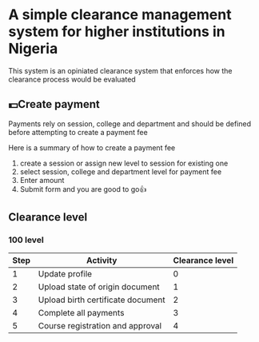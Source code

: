 # A simple clearance management system for higher institutions in Nigeria

This system is an opiniated clearance system that enforces how the clearance process would be evaluated

## 💵Create payment

Payments rely on session, college and department and should be defined before attempting to create a payment fee

Here is a summary of how to create a payment fee

1. create a session or assign new level to session for existing one
2. select session, college and department level for payment fee
3. Enter amount
4. Submit form and you are good to go👍

## Clearance level

### 100 level

| Step | Activity                          | Clearance level |
| ---- | --------------------------------- | --------------- |
| 1    | Update profile                    | 0               |
| 2    | Upload state of origin document   | 1               |
| 3    | Upload birth certificate document | 2               |
| 4    | Complete all payments             | 3               |
| 5    | Course registration and approval  | 4               |
